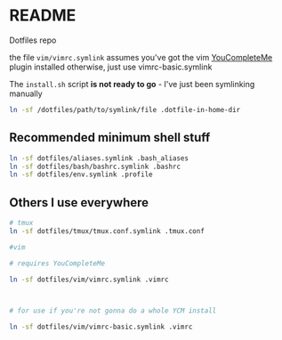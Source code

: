 # README

Dotfiles repo

the file `vim/vimrc.symlink` assumes you've got the vim [YouCompleteMe](https://github.com/ycm-core/YouCompleteMe) plugin installed
otherwise, just use vimrc-basic.symlink

The `install.sh` script **is not ready to go** - I've just been symlinking manually

```bash
ln -sf /dotfiles/path/to/symlink/file .dotfile-in-home-dir
```


## Recommended minimum shell stuff

```bash
ln -sf dotfiles/aliases.symlink .bash_aliases
ln -sf dotfiles/bash/bashrc.symlink .bashrc
ln -sf dotfiles/env.symlink .profile
```

## Others I use everywhere

```bash
# tmux
ln -sf dotfiles/tmux/tmux.conf.symlink .tmux.conf

#vim

# requires YouCompleteMe

ln -sf dotfiles/vim/vimrc.symlink .vimrc



# for use if you're not gonna do a whole YCM install

ln -sf dotfiles/vim/vimrc-basic.symlink .vimrc  
```

